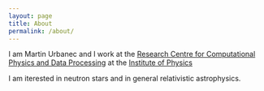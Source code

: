 ```yaml
---
layout: page
title: About
permalink: /about/
---
```


I am Martin Urbanec and I work at the [Research Centre for Computational Physics and Data Processing](https://astrocomp.physics.cz) at the [Institute of Physics](https://physics.slu.cz) 


I am iterested in neutron stars and in general relativistic astrophysics.
